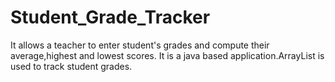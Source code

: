 # Student_Grade_Tracker
It allows a teacher to enter student's grades and compute their average,highest and lowest scores.
It is a java based application.ArrayList is used to track student grades.
